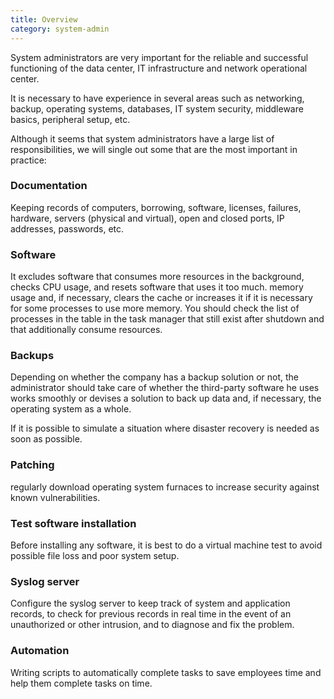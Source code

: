 ```yaml
---
title: Overview
category: system-admin
---
```


System administrators are very important for the reliable and successful functioning of the data center, IT infrastructure and network operational center.

It is necessary to have experience in several areas such as networking, backup, operating systems, databases, IT system security, middleware basics, peripheral setup, etc.

Although it seems that system administrators have a large list of responsibilities, we will single out some that are the most important in practice:

### Documentation

Keeping records of computers, borrowing, software, licenses, failures, hardware, servers (physical and virtual), open and closed ports, IP addresses, passwords, etc.

### Software

It excludes software that consumes more resources in the background, checks CPU usage, and resets software that uses it too much.
memory usage and, if necessary, clears the cache or increases it if it is necessary for some processes to use more memory.
You should check the list of processes in the table in the task manager that still exist after shutdown and that additionally consume resources.

### Backups

Depending on whether the company has a backup solution or not, the administrator should take care of whether the third-party software he uses works smoothly or devises a solution to back up data and, if necessary, the operating system as a whole.

If it is possible to simulate a situation where disaster recovery is needed as soon as possible.

### Patching

regularly download operating system furnaces to increase security against known vulnerabilities.

### Test software installation

Before installing any software, it is best to do a virtual machine test to avoid possible file loss and poor system setup.

### Syslog server

Configure the syslog server to keep track of system and application records, to check for previous records in real time in the event of an unauthorized or other intrusion, and to diagnose and fix the problem.

### Automation
 
Writing scripts to automatically complete tasks to save employees time and help them complete tasks on time.
